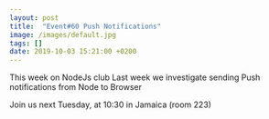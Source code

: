 ```yaml
---
layout: post
title:  "Event#60 Push Notifications"
image: /images/default.jpg
tags: []
date: 2019-10-03 15:21:00 +0200
---
```


This week on NodeJs club Last week we investigate sending Push notifications from Node to Browser[]()

Join us next Tuesday, at 10:30 in Jamaica (room 223)